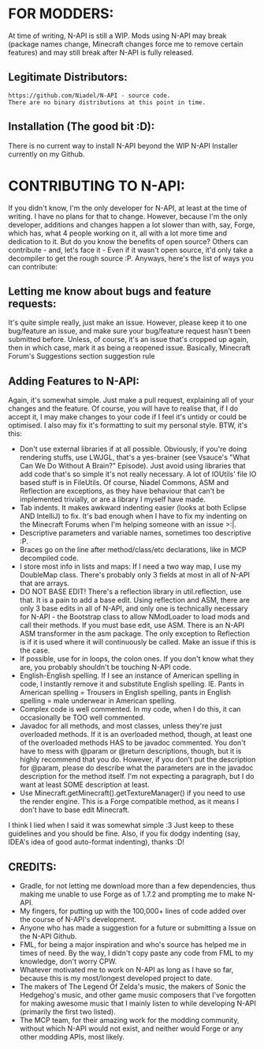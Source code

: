 FOR MODDERS:
============

At time of writing, N-API is still a WIP. Mods using N-API may break (package names change, Minecraft changes force me to remove
certain features) and may still break after N-API is fully released.

Legitimate Distributors:
-----------------------
	https://github.com/Niadel/N-API - source code.
	There are no binary distributions at this point in time.

Installation (The good bit :D):
-------------------------------

There is no current way to install N-API beyond the WIP N-API Installer currently on my Github.

CONTRIBUTING TO N-API:
======================

If you didn't know, I'm the only developer for N-API, at least at the time of writing. I have no plans for that to change. However, because I'm the only developer, additions and changes happen a lot slower than with, say, Forge, which has, what 4 people working on it, all with a lot more time and dedication to it. But do you know the benefits of open source? Others can contribute - and, let's face it - Even if it wasn't open source, it'd only take a decompiler to get the rough source :P. Anyways, here's the list of ways you can contribute:

Letting me know about bugs and feature requests:
-----------------------------------------------

It's quite simple really, just make an issue. However, please keep it to one bug/feature an issue, and make sure your bug/feature request
hasn't been submitted before. Unless, of course, it's an issue that's cropped up again, then in which case, mark it as being a reopened
issue. Basically, Minecraft Forum's Suggestions section suggestion rule

Adding Features to N-API:
------------------------

Again, it's somewhat simple. Just make a pull request, explaining all of your changes and the feature. Of course, you will have to realise that, if I do accept it, I may make changes to your code if I feel it's untidy or could be optimised. I also may fix it's formatting to suit my personal style. BTW, it's this:

- Don't use external libraries if at all possible. Obviously, if you're doing rendering stuffs, use LWJGL, that's a yes-brainer
(see Vsauce's "What Can We Do Without A Brain?" Episode). Just avoid using libraries that add code that's so simple it's not really
necessary. A lot of IOUtils' file IO based stuff is in FileUtils. Of course, Niadel Commons, ASM and Reflection are exceptions, as
they have behaviour that can't be implemented trivially, or are a library I myself have made.
- Tab indents. It makes awkward indenting easier (looks at both Eclipse AND IntelliJ) to fix. It's bad enough when I have to fix my
indenting on the Minecraft Forums when I'm helping someone with an issue >:|.
- Descriptive parameters and variable names, sometimes too descriptive :P.
- Braces go on the line after method/class/etc declarations, like in MCP decompiled code.
- I store most info in lists and maps: If I need a two way map, I use my DoubleMap class. There's probably only 3 fields at most in
all of N-API that are arrays.
- DO NOT BASE EDIT! There's a reflection library in util.reflection, use that. It is a pain to add a base edit. Using reflection
and ASM, there are only 3 base edits in all of N-API, and only one is technically necessary for N-API - the Bootstrap class to
allow NModLoader to load mods and call their methods. If you must base edit, use ASM. There is an N-API ASM transformer in the
asm package. The only exception to Reflection is if it is used where it will continuously be called. Make an issue if this is
the case.
- If possible, use for in loops, the colon ones. If you don't know what they are, you probably shouldn't be touching N-API code.
- English-English spelling. If I see an instance of American spelling in code, I instantly remove it and substitute English spelling. IE. Pants in American spelling = Trousers in English spelling, pants in English spelling = male underwear in American spelling.
- Complex code is well commented. In my code, when I do this, it can occasionally be TOO well commented.
- Javadoc for all methods, and most classes, unless they're just overloaded methods. If it is an overloaded method, though, at least
one of the overloaded methods HAS to be javadoc commented. You don't have to mess with @param or @return descriptions, though, but
it is highly recommend that you do. However, if you don't put the description for @param, please do describe what the parameters are
in the javadoc description for the method itself. I'm not expecting a paragraph, but I do want at least SOME description at least.
- Use Minecraft.getMinecraft().getTextureManager() if you need to use the render engine. This is a Forge compatible method, as it
means I don't have to base edit Minecraft.

I think I lied when I said it was somewhat simple :3 Just keep to these guidelines and you should be fine. Also, if you fix dodgy indenting (say, IDEA's idea of good auto-format indenting), thanks :D!


CREDITS:
--------
- Gradle, for not letting me download more than a few dependencies, thus making me unable to use Forge as of 1.7.2 and
prompting me to make N-API.
- My fingers, for putting up with the 100,000+ lines of code added over the course of N-API's development.
- Anyone who has made a suggestion for a future or submitting a Issue on the N-API Github.
- FML, for being a major inspiration and who's source has helped me in times of need. By the way, I didn't copy paste any code from FML
to my knowledge, don't worry CPW.
- Whatever motivated me to work on N-API as long as I have so far, because this is my most/longest developed project to date.
- The makers of The Legend Of Zelda's music, the makers of Sonic the Hedgehog's music, and other game music composers that I've
forgotten for making awesome music that I mainly listen to while developing N-API (primarily the first two listed).
- The MCP team, for their amazing work for the modding community, without which N-API would not exist, and neither would Forge or
any other modding APIs, most likely.
